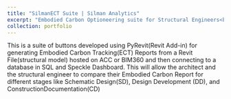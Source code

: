 ```yaml
---
title: "SilmanECT Suite | Silman Analytics"
excerpt: "Embodied Carbon Optioneering suite for Structural Engineers<br/>PyRevit Add-in at Silman TYLin<br/><img src='/images/02_portfolio_2.png'>"
collection: portfolio
---
```


<!-- This is an item in your portfolio. It can be have images or nice text. If you name the file .md, it will be parsed as markdown. If you name the file .html, it will be parsed as HTML.  

![ConColScheduler](/assets/img/0x_ConColScheduler_logo.png)

-->

This is a suite of buttons developed using PyRevit(Revit Add-in) for generating Embodied Carbon Tracking(ECT) Reports from a Revit File(structural model) hosted on ACC or BIM360 and then connecting to a database in SQL and Speckle Dashboard. This will allow the architect and the structural engineer to compare their Embodied Carbon Report for different stages like Schematic Design(SD), Design Development (DD), and ConstructionDocumentation(CD)

